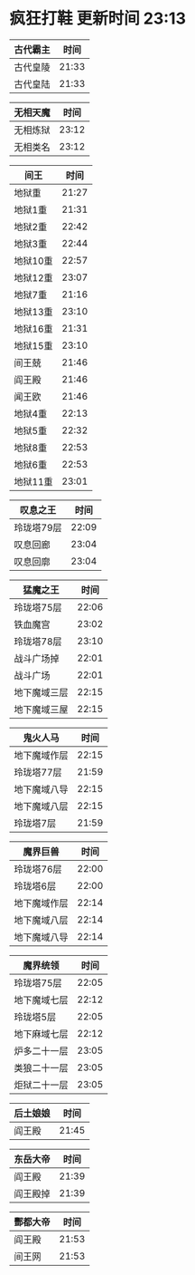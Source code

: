 # 疯狂打鞋 更新时间 23:13

| 古代霸主   | 时间    |
|--------|-------|
| 古代皇陵 | 21:33 |
| 古代皇陆 | 21:33 |

| 无相天魔   | 时间    |
|--------|-------|
| 无相炼狱 | 23:12 |
| 无相类名 | 23:12 |

| 间王   | 时间    |
|--------|-------|
| 地狱重 | 21:27 |
| 地狱1重 | 21:31 |
| 地狱2重 | 22:42 |
| 地狱3重 | 22:44 |
| 地狱10重 | 22:57 |
| 地狱12重 | 23:07 |
| 地狱7重 | 21:16 |
| 地狱13重 | 23:10 |
| 地狱16重 | 21:31 |
| 地狱15重 | 23:10 |
| 间王兢 | 21:46 |
| 阎王殿 | 21:46 |
| 闻王欧 | 21:46 |
| 地狱4重 | 22:13 |
| 地狱5重 | 22:32 |
| 地狱8重 | 22:53 |
| 地狱6重 | 22:53 |
| 地狱11重 | 23:01 |

| 叹息之王   | 时间    |
|--------|-------|
| 玲珑塔79层 | 22:09 |
| 叹息回廊 | 23:04 |
| 叹息回廓 | 23:04 |

| 猛魔之王   | 时间    |
|--------|-------|
| 玲珑塔75层 | 22:06 |
| 铁血魔宫 | 23:02 |
| 玲珑塔78层 | 23:10 |
| 战斗广场掉 | 22:01 |
| 战斗广场 | 22:01 |
| 地下魔域三层 | 22:15 |
| 地下魔域三屋 | 22:15 |

| 鬼火人马   | 时间    |
|--------|-------|
| 地下魔域作层 | 22:15 |
| 玲珑塔77层 | 21:59 |
| 地下魔域八导 | 22:15 |
| 地下魔域八层 | 22:15 |
| 玲珑塔7层 | 21:59 |

| 魔界巨兽   | 时间    |
|--------|-------|
| 玲珑塔76层 | 22:00 |
| 玲珑塔6层 | 22:00 |
| 地下魔域作层 | 22:14 |
| 地下魔域八层 | 22:14 |
| 地下魔域八导 | 22:14 |

| 魔界统领   | 时间    |
|--------|-------|
| 玲珑塔75层 | 22:05 |
| 地下魔域七层 | 22:12 |
| 玲珑塔5层 | 22:05 |
| 地下麻域七层 | 22:12 |
| 炉多二十一层 | 23:05 |
| 类狼二十一层 | 23:05 |
| 炬狱二十一层 | 23:05 |

| 后土娘娘   | 时间    |
|--------|-------|
| 阎王殿 | 21:45 |

| 东岳大帝   | 时间    |
|--------|-------|
| 阎王殿 | 21:39 |
| 阎王殿掉 | 21:39 |

| 酆都大帝   | 时间    |
|--------|-------|
| 阎王殿 | 21:53 |
| 间王网 | 21:53 |